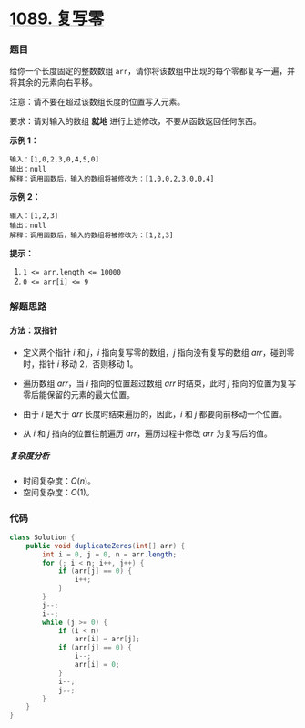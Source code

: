 # [1089. 复写零](https://leetcode.cn/problems/duplicate-zeros/)

### 题目

给你一个长度固定的整数数组 `arr`，请你将该数组中出现的每个零都复写一遍，并将其余的元素向右平移。

注意：请不要在超过该数组长度的位置写入元素。

要求：请对输入的数组 **就地** 进行上述修改，不要从函数返回任何东西。

 

**示例 1：**

```
输入：[1,0,2,3,0,4,5,0]
输出：null
解释：调用函数后，输入的数组将被修改为：[1,0,0,2,3,0,0,4]
```

**示例 2：**

```
输入：[1,2,3]
输出：null
解释：调用函数后，输入的数组将被修改为：[1,2,3]
```

 

**提示：**

1. `1 <= arr.length <= 10000`
2. `0 <= arr[i] <= 9`

### 解题思路

#### 方法：双指针

- 定义两个指针 $i$ 和 $j$，$i$ 指向复写零的数组，$j$ 指向没有复写的数组 $arr$，碰到零时，指针 $i$ 移动 $2$，否则移动 $1$。

- 遍历数组 $arr$，当 $i$ 指向的位置超过数组 $arr$ 时结束，此时 $j$ 指向的位置为复写零后能保留的元素的最大位置。
- 由于 $i$ 是大于 $arr$ 长度时结束遍历的，因此，$i$ 和 $j$ 都要向前移动一个位置。
- 从 $i$ 和 $j$ 指向的位置往前遍历 $arr$，遍历过程中修改 $arr$ 为复写后的值。

##### 复杂度分析

- 时间复杂度：$O(n)$。
- 空间复杂度：$O(1)$。

### 代码

```java
class Solution {
    public void duplicateZeros(int[] arr) {
        int i = 0, j = 0, n = arr.length;
        for (; i < n; i++, j++) {
            if (arr[j] == 0) {
                i++;
            }
        }
        j--;
        i--;
        while (j >= 0) {
            if (i < n)
                arr[i] = arr[j];
            if (arr[j] == 0) {
                i--;
                arr[i] = 0;
            }
            i--;
            j--;
        }
    }
}
```

